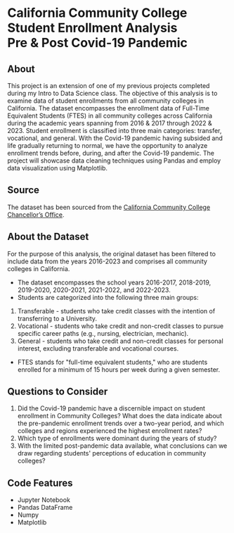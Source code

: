 # California Community College Student Enrollment Analysis<br>Pre &amp; Post Covid-19 Pandemic

## About
This project is an extension of one of my previous projects completed during my Intro to Data Science class. The objective of this analysis is to examine data of student enrollments from all community colleges in California. The dataset encompasses the enrollment data of Full-Time Equivalent Students (FTES) in all community colleges across California during the academic years spanning from 2016 & 2017 through 2022 & 2023. Student enrollment is classified into three main categories: transfer, vocational, and general. With the Covid-19 pandemic having subsided and life gradually returning to normal, we have the opportunity to analyze enrollment trends before, during, and after the Covid-19 pandemic. The project will showcase data cleaning techniques using Pandas and employ data visualization using Matplotlib.

## Source
The dataset has been sourced from the [California Community College Chancellor’s Office](https://datamart.cccco.edu/Students/FTES_Summary.aspx). 

## About the Dataset
For the purpose of this analysis, the original dataset has been filtered to include data from the years 2016-2023 and comprises all community colleges in California.

* The dataset encompasses the school years 2016-2017, 2018-2019, 2019-2020, 2020-2021, 2021-2022, and 2022-2023.
* Students are categorized into the following three main groups:
1. Transferable - students who take credit classes with the intention of transferring to a University.
2. Vocational - students who take credit and non-credit classes to pursue specific career paths (e.g., nursing, electrician, mechanic).
3. General - students who take credit and non-credit classes for personal interest, excluding transferable and vocational courses.
* FTES stands for "full-time equivalent students," who are students enrolled for a minimum of 15 hours per week during a given semester.

## Questions to Consider
1. Did the Covid-19 pandemic have a discernible impact on student enrollment in Community Colleges? What does the data indicate about the pre-pandemic enrollment trends over a two-year period, and which colleges and regions experienced the highest enrollment rates?
2. Which type of enrollments were dominant during the years of study?
3. With the limited post-pandemic data available, what conclusions can we draw regarding students' perceptions of education in community colleges?

## Code Features
* Jupyter Notebook
* Pandas DataFrame
* Numpy
* Matplotlib



